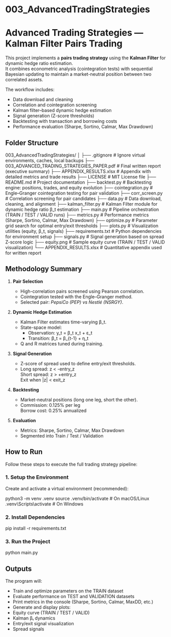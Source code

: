 # 003_AdvancedTradingStrategies

# Advanced Trading Strategies — Kalman Filter Pairs Trading

This project implements a **pairs trading strategy** using the **Kalman Filter** for dynamic hedge ratio estimation.  
It combines econometric analysis (cointegration tests) with sequential Bayesian updating to maintain a market-neutral position between two correlated assets.

The workflow includes:
- Data download and cleaning
- Correlation and cointegration screening
- Kalman filter–based dynamic hedge estimation
- Signal generation (Z-score thresholds)
- Backtesting with transaction and borrowing costs
- Performance evaluation (Sharpe, Sortino, Calmar, Max Drawdown)

## Folder Structure

003_AdvancedTradingStrategies/
│
├── .gitignore                                # Ignore virtual environments, caches, local backups
├── 003_ADVANCED_TRADING_STRATEGIES_PAPER.pdf # Final written report (executive summary)
├── APPENDIX_RESULTS.xlsx                     # Appendix with detailed metrics and trade results
├── LICENSE                                   # MIT License file
├── README.md                                 # Project documentation
├── backtest.py                               # Backtesting engine: positions, trades, and equity evolution
├── cointegration.py                          # Engle–Granger cointegration testing for pair validation
├── corr_screen.py                            # Correlation screening for pair candidates
├── data.py                                   # Data download, cleaning, and alignment
├── kalman_filter.py                          # Kalman Filter module for dynamic hedge ratio β_t estimation
├── main.py                                   # Pipeline orchestration (TRAIN / TEST / VALID runs)
├── metrics.py                                # Performance metrics (Sharpe, Sortino, Calmar, Max Drawdown)
├── optimize.py                               # Parameter grid search for optimal entry/exit thresholds
├── plots.py                                  # Visualization utilities (equity, β_t, signals)
├── requirements.txt                          # Python dependencies for environment setup
├── signals.py                                # Signal generation based on spread Z-score logic
├── equity.png                                # Sample equity curve (TRAIN / TEST / VALID visualization)
└── APPENDIX_RESULTS.xlsx                     # Quantitative appendix used for written report

## Methodology Summary

1. **Pair Selection**
   - High-correlation pairs screened using Pearson correlation.
   - Cointegration tested with the Engle–Granger method.
   - Selected pair: *PepsiCo (PEP) vs Nestlé (NSRGY)*.

2. **Dynamic Hedge Estimation**
   - Kalman Filter estimates time-varying β_t.
   - State-space model:
     - Observation: y_t = β_t x_t + ε_t
     - Transition: β_t = β_{t-1} + η_t
   - Q and R matrices tuned during training.

3. **Signal Generation**
   - Z-score of spread used to define entry/exit thresholds.
   - Long spread: z < -entry_z  
     Short spread: z > +entry_z  
     Exit when |z| < exit_z

4. **Backtesting**
   - Market-neutral positions (long one leg, short the other).
   - Commission: 0.125% per leg  
     Borrow cost: 0.25% annualized

5. **Evaluation**
   - Metrics: Sharpe, Sortino, Calmar, Max Drawdown
   - Segmented into Train / Test / Validation

## How to Run

Follow these steps to execute the full trading strategy pipeline:

### 1. Setup the Environment
Create and activate a virtual environment (recommended):

python3 -m venv .venv
source .venv/bin/activate    # On macOS/Linux
.venv\Scripts\activate     # On Windows

### 2. Install Dependencies
pip install -r requirements.txt

### 3. Run the Project
python main.py

## Outputs

The program will:

- Train and optimize parameters on the TRAIN dataset
- Evaluate performance on TEST and VALIDATION datasets
- Print metrics in the console (Sharpe, Sortino, Calmar, MaxDD, etc.)
- Generate and display plots:
- Equity curve (TRAIN / TEST / VALID)
- Kalman βₜ dynamics
- Entry/exit signal visualization
- Spread signals





